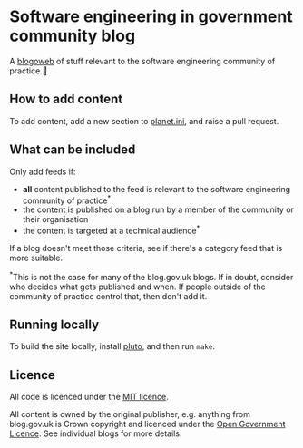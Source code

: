 # Software engineering in government community blog

A [blogoweb](https://xkcd.com/181/) of stuff relevant to the software engineering community of practice 👾

## How to add content
To add content, add a new section to [planet.ini](./planet.ini), and raise a pull request.

## What can be included
Only add feeds if:

- **all** content published to the feed is relevant to the software engineering community of practice<sup>*</sup>
- the content is published on a blog run by a member of the community or their organisation
- the content is targeted at a technical audience<sup>*</sup>

If a blog doesn't meet those criteria, see if there's a category feed that is more suitable.

<sup>*</sup>This is not the case for many of the blog.gov.uk blogs. If in doubt, consider who decides what gets published and when. If people outside of the community of practice control that, then don't add it.

## Running locally
To build the site locally, install [pluto](https://feedreader.github.io/), and then run `make`.

## Licence
All code is licenced under the [MIT licence](https://opensource.org/licenses/MIT).

All content is owned by the original publisher, e.g. anything from blog.gov.uk is Crown copyright and licenced under the [Open Government Licence](https://www.nationalarchives.gov.uk/doc/open-government-licence/version/3/). See individual blogs for more details.
